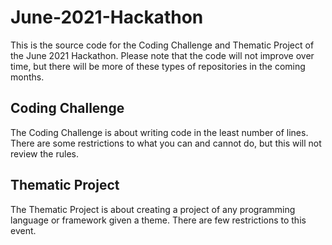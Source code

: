 # June-2021-Hackathon
This is the source code for the Coding Challenge and Thematic Project of the June 2021 Hackathon. Please note that the code will not improve over time, but there will be more of these types of repositories in the coming months.

## Coding Challenge

The Coding Challenge is about writing code in the least number of lines. There are some restrictions to what you can and cannot do, but this will not review the rules.

## Thematic Project

The Thematic Project is about creating a project of any programming language or framework given a theme. There are few restrictions to this event.
